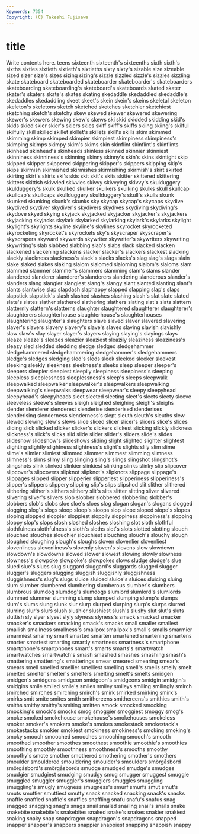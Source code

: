 ```yaml
---
Keywords: 7354 
Copyright: (C) Takeshi Fujisawa
---
```


# title

Write contents here.
teens
sixteenth sixteenth's sixteenths sixth sixth's sixths sixties sixtieth sixtieth's sixtieths
sixty sixty's sizable size sizeable sized sizer size's sizes sizing
sizing's sizzle sizzled sizzle's sizzles sizzling skate skateboard skateboarded skateboarder
skateboarder's skateboarders skateboarding skateboarding's skateboard's skateboards skated skater skater's skaters
skate's skates skating skedaddle skedaddled skedaddle's skedaddles skedaddling skeet skeet's
skein skein's skeins skeletal skeleton skeleton's skeletons sketch sketched sketches
sketchier sketchiest sketching sketch's sketchy skew skewed skewer skewered skewering
skewer's skewers skewing skew's skews ski skid skidded skidding skid's
skids skied skier skier's skiers skies skiff skiff's skiffs skiing
skiing's skilful skilfully skill skilled skillet skillet's skillets skill's skills
skim skimmed skimming skimp skimped skimpier skimpiest skimpiness skimpiness's skimping
skimps skimpy skim's skims skin skinflint skinflint's skinflints skinhead skinhead's
skinheads skinless skinned skinnier skinniest skinniness skinniness's skinning skinny skinny's
skin's skins skintight skip skipped skipper skippered skippering skipper's skippers
skipping skip's skips skirmish skirmished skirmishes skirmishing skirmish's skirt skirted
skirting skirt's skirts ski's skis skit skit's skits skitter skittered
skittering skitters skittish skivvied skivvies skivvy skivvying skivvy's skulduggery skulduggery's
skulk skulked skulker skulkers skulking skulks skull skullcap skullcap's skullcaps
skullduggery skullduggery's skull's skulls skunk skunked skunking skunk's skunks sky
skycap skycap's skycaps skydive skydived skydiver skydiver's skydivers skydives skydiving
skydiving's skydove skyed skying skyjack skyjacked skyjacker skyjacker's skyjackers skyjacking
skyjacks skylark skylarked skylarking skylark's skylarks skylight skylight's skylights skyline
skyline's skylines skyrocket skyrocketed skyrocketing skyrocket's skyrockets sky's skyscraper skyscraper's
skyscrapers skyward skywards skywriter skywriter's skywriters skywriting skywriting's slab slabbed
slabbing slab's slabs slack slacked slacken slackened slackening slackens slacker
slacker's slackers slackest slacking slackly slackness slackness's slack's slacks slacks's
slag slag's slags slain slake slaked slakes slaking slalom slalomed
slaloming slalom's slaloms slam slammed slammer slammer's slammers slamming slam's
slams slander slandered slanderer slanderer's slanderers slandering slanderous slander's slanders
slang slangier slangiest slang's slangy slant slanted slanting slant's slants
slantwise slap slapdash slaphappy slapped slapping slap's slaps slapstick slapstick's
slash slashed slashes slashing slash's slat slate slated slate's slates
slather slathered slathering slathers slating slat's slats slattern slatternly slattern's
slatterns slaughter slaughtered slaughterer slaughterer's slaughterers slaughterhouse slaughterhouse's slaughterhouses slaughtering
slaughter's slaughters slave slaved slaver slavered slavering slaver's slavers slavery
slavery's slave's slaves slaving slavish slavishly slaw slaw's slay slayer
slayer's slayers slaying slaying's slayings slays sleaze sleaze's sleazes sleazier
sleaziest sleazily sleaziness sleaziness's sleazy sled sledded sledding sledge sledged
sledgehammer sledgehammered sledgehammering sledgehammer's sledgehammers sledge's sledges sledging sled's sleds
sleek sleeked sleeker sleekest sleeking sleekly sleekness sleekness's sleeks sleep
sleeper sleeper's sleepers sleepier sleepiest sleepily sleepiness sleepiness's sleeping sleepless
sleeplessness sleeplessness's sleep's sleeps sleepwalk sleepwalked sleepwalker sleepwalker's sleepwalkers sleepwalking
sleepwalking's sleepwalks sleepwear sleepwear's sleepy sleepyhead sleepyhead's sleepyheads sleet sleeted
sleeting sleet's sleets sleety sleeve sleeveless sleeve's sleeves sleigh sleighed
sleighing sleigh's sleighs slender slenderer slenderest slenderise slenderised slenderises slenderising
slenderness slenderness's slept sleuth sleuth's sleuths slew slewed slewing slew's
slews slice sliced slicer slicer's slicers slice's slices slicing slick
slicked slicker slicker's slickers slickest slicking slickly slickness slickness's slick's
slicks slid slide slider slider's sliders slide's slides slideshow slideshow's
slideshows sliding slight slighted slighter slightest slighting slightly slightness slightness's
slight's slights slily slim slime slime's slimier slimiest slimmed slimmer
slimmest slimming slimness slimness's slims slimy sling slinging sling's slings
slingshot slingshot's slingshots slink slinked slinkier slinkiest slinking slinks slinky
slip slipcover slipcover's slipcovers slipknot slipknot's slipknots slippage slippage's slippages
slipped slipper slipperier slipperiest slipperiness slipperiness's slipper's slippers slippery slipping
slip's slips slipshod slit slither slithered slithering slither's slithers slithery
slit's slits slitter slitting sliver slivered slivering sliver's slivers slob
slobber slobbered slobbering slobber's slobbers slob's slobs sloe sloe's sloes
slog slogan slogan's slogans slogged slogging slog's slogs sloop sloop's
sloops slop slope sloped slope's slopes sloping slopped sloppier sloppiest
sloppily sloppiness sloppiness's slopping sloppy slop's slops slosh sloshed sloshes
sloshing slot sloth slothful slothfulness slothfulness's sloth's sloths slot's slots
slotted slotting slouch slouched slouches slouchier slouchiest slouching slouch's slouchy
slough sloughed sloughing slough's sloughs sloven slovenlier slovenliest slovenliness slovenliness's
slovenly sloven's slovens slow slowdown slowdown's slowdowns slowed slower slowest
slowing slowly slowness slowness's slowpoke slowpoke's slowpokes slows sludge sludge's
slue slued slue's slues slug sluggard sluggard's sluggards slugged slugger
slugger's sluggers slugging sluggish sluggishly sluggishness sluggishness's slug's slugs sluice
sluiced sluice's sluices sluicing sluing slum slumber slumbered slumbering slumberous
slumber's slumbers slumbrous slumdog slumdog's slumdogs slumlord slumlord's slumlords slummed
slummer slumming slump slumped slumping slump's slumps slum's slums slung
slunk slur slurp slurped slurping slurp's slurps slurred slurring slur's
slurs slush slushier slushiest slush's slushy slut slut's sluts sluttish
sly slyer slyest slyly slyness slyness's smack smacked smacker smacker's
smackers smacking smack's smacks small smaller smallest smallish smallness smallness's
smallpox smallpox's small's smalls smarmier smarmiest smarmy smart smarted smarten
smartened smartening smartens smarter smartest smarting smartly smartness smartness's smartphone
smartphone's smartphones smart's smarts smarts's smartwatch smartwatches smartwatch's smash smashed
smashes smashing smash's smattering smattering's smatterings smear smeared smearing smear's
smears smell smelled smellier smelliest smelling smell's smells smelly smelt
smelted smelter smelter's smelters smelting smelt's smelts smidgen smidgen's smidgens
smidgeon smidgeon's smidgeons smidgin smidgin's smidgins smile smiled smile's smiles
smiley smileys smiling smilingly smirch smirched smirches smirching smirch's smirk
smirked smirking smirk's smirks smit smite smites smith smithereens smithereens's
smithies smith's smiths smithy smithy's smiting smitten smock smocked smocking
smocking's smock's smocks smog smoggier smoggiest smoggy smog's smoke smoked
smokehouse smokehouse's smokehouses smokeless smoker smoker's smokers smoke's smokes smokestack
smokestack's smokestacks smokier smokiest smokiness smokiness's smoking smoking's smoky smooch
smooched smooches smooching smooch's smooth smoothed smoother smoothes smoothest smoothie
smoothie's smoothies smoothing smoothly smoothness smoothness's smooths smoothy smoothy's smote
smother smothered smothering smother's smothers smoulder smouldered smouldering smoulder's smoulders
smörgåsbord smörgåsbord's smörgåsbords smudge smudged smudge's smudges smudgier smudgiest smudging
smudgy smug smugger smuggest smuggle smuggled smuggler smuggler's smugglers smuggles
smuggling smuggling's smugly smugness smugness's smurf smurfs smut smut's smuts
smuttier smuttiest smutty snack snacked snacking snack's snacks snaffle snaffled
snaffle's snaffles snaffling snafu snafu's snafus snag snagged snagging snag's
snags snail snailed snailing snail's snails snake snakebite snakebite's snakebites
snaked snake's snakes snakier snakiest snaking snaky snap snapdragon snapdragon's
snapdragons snapped snapper snapper's snappers snappier snappiest snapping snappish snappy
